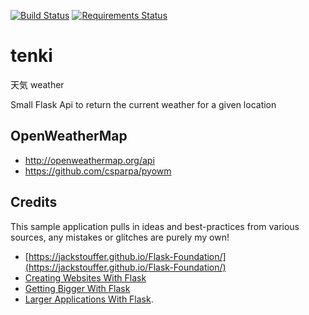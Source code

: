 [![Build Status](https://circleci.com/gh/bear/tenki.svg?style=shield&circle-token=427220e3ebc3fae25d8edc0683c53d1504e1bc35)](https://circleci.com/gh/:owner/tenki.svg?style=shield&circle-token=427220e3ebc3fae25d8edc0683c53d1504e1bc35)
[![Requirements Status](https://requires.io/github/bear/tenki/requirements.svg?branch=master)](https://requires.io/github/bear/tenki/requirements/?branch=master)

# tenki
天気 weather

Small Flask Api to return the current weather for a given location

## OpenWeatherMap
* http://openweathermap.org/api
* https://github.com/csparpa/pyowm

## Credits
This sample application pulls in ideas and best-practices from various sources, any mistakes or glitches are purely my own!
* [https://jackstouffer.github.io/Flask-Foundation/](https://jackstouffer.github.io/Flask-Foundation/)
* [Creating Websites With Flask](http://maximebf.com/blog/2012/10/building-websites-in-python-with-flask/)
* [Getting Bigger With Flask](http://maximebf.com/blog/2012/11/getting-bigger-with-flask/)
* [Larger Applications With Flask](http://flask.pocoo.org/docs/patterns/packages/).
